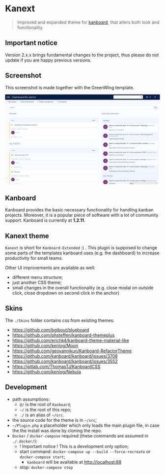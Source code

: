 # Kanext

> Improved and expanded theme for [kanboard](https://github.com/kanboard/kanboard), that alters both look and functionality.

## Important notice

Version 2.x.x brings fundamental changes to the project, thus please do not update if you are happy previous versions.

## Screenshot

This screenshot is made together with the GreenWing template.

![Dashboard with GreenWing and Kanext](/.screenshots/dashboard.png?raw=true "Dashboard with GreenWing and Kanext")

## Kanboard

Kanboard provides the basic necessary functionality for handling kanban projects. Moreover, it is a popular piece of software with a lot of community support.
Kanboard is currently at **1.2.11**.

## Kanext theme

`Kanext` is short for `Kanboard-Extended` :) . This plugin is supposed to change some parts of the templates kanboard uses (e.g. the dashboard) to increase productivity for small teams.

Other UI improvements are available as well:

- different menu structure;
- just another CSS theme;
- small changes in the overall functionality (e.g. close modal on outside click, close dropdown on second click in the anchor)

## Skins

The `./Skins` folder contains css from existing themes:

- https://github.com/bgibout/blueboard
- https://github.com/phsteffen/kanboard-themeplus
- https://github.com/erichk4/kanboard-theme-material-like
- https://github.com/kenlog/Moon
- https://github.com/geovannikun/Kanboard-RefactorTheme
- https://github.com/kanboard/kanboard/issues/3708
- https://github.com/kanboard/kanboard/issues/3552
- https://gitlab.com/ThomasTJ/KanboardCSS
- https://github.com/kenlog/Nebula

## Development

- path assumptions:
  - `@/` is the root of `Kanboard`;
  - `~/` is the root of this repo;
  - `./` is an alias of `~/src`.
- the source code for the theme is in `~/src`;
- `~/Plugin.php` a placeholder which only loads the main plugin file, in case the the install was done by cloning the repo.
- `Docker` / `docker-compose` required (these commands are assumed in `./.docker/`):
  - ! Important notice ! This is a development only option;
  - start command: `docker-compose up --build --force-recreate` or `docker-compose start`;
    - `kanboard` will be available at [http://localhost:88](http://localhost:88)
  - stop: `docker-compose stop`
